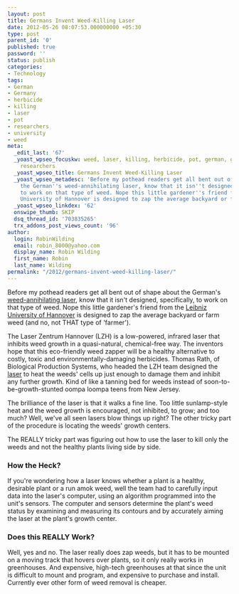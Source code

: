 ```yaml
---
layout: post
title: Germans Invent Weed-Killing Laser
date: 2012-05-26 08:07:53.000000000 +05:30
type: post
parent_id: '0'
published: true
password: ''
status: publish
categories:
- Technology
tags:
- German
- Germany
- herbicide
- killing
- laser
- pot
- researchers
- university
- weed
meta:
  _edit_last: '67'
  _yoast_wpseo_focuskw: weed, laser, killing, herbicide, pot, german, germany, university,
    researchers
  _yoast_wpseo_title: Germans Invent Weed-Killing Laser
  _yoast_wpseo_metadesc: 'Before my pothead readers get all bent out of shape about
    the German''s weed-annihilating laser, know that it isn''t designed, specifically,
    to work on that type of weed. Nope this little gardener''s friend from the Leibniz
    University of Hannover is designed to zap the average backyard or farm '
  _yoast_wpseo_linkdex: '62'
  onswipe_thumb: SKIP
  dsq_thread_id: '703835265'
  trx_addons_post_views_count: '96'
author:
  login: RobinWilding
  email: robin_8000@yahoo.com
  display_name: Robin Wilding
  first_name: Robin
  last_name: Wilding
permalink: "/2012/germans-invent-weed-killing-laser/"
---
```

<p>Before my pothead readers get all bent out of shape about the German's <a href="http://www.lzh.de/">weed-annihilating laser</a>, know that it isn't designed, specifically, to work on that type of weed. Nope this little gardener's friend from the <a href="http://www.uni-hannover.de">Leibniz University of Hannover</a> is designed to zap the average backyard or farm weed (and no, not THAT type of 'farmer').</p>
<p><!--more--></p>
<p>The Laser Zentrum Hannover (LZH) is a low-powered, infrared laser that inhibits weed growth in a quasi-natural, chemical-free way. The inventors hope that this eco-friendly weed zapper will be a healthy alternative to costly, toxic and environmentally-damaging herbicides. Thomas Rath, of  Biological Production Systems, who headed the LZH team designed the <a href="http://www.howstuffworks.com/laser.htm">laser</a> to heat the weeds' cells up just enough to damage them and inhibit any further growth. Kind of like a tanning bed for weeds instead of soon-to-be-growth-stunted oompa loompa teens from New Jersey. </p>
<p>The brilliance of the laser is that it walks a fine line. Too little sunlamp-style heat and the weed growth is encouraged, not inhibited, to grow; and too much? Well, we've all seen lasers blow things up right? The other tricky part of the procedure is locating the weeds' growth centers. </p>
<p>The REALLY tricky part was figuring out how to use the laser to kill only the weeds and not the healthy plants living side by side. </p>
<h3>How the Heck?</h3>
<p>If you're wondering how a laser knows whether a plant is a healthy, desirable plant or a run amok weed, well the team had to carefully input data into the laser's computer, using an algorithm programmed into the unit's sensors. The computer and sensors determine the plant's weed status by examining and measuring its contours and by accurately aiming the laser at the plant's growth center. </p>
<h3>Does this REALLY Work?</h3>
<p>Well, yes and no. The laser really does zap weeds, but it has to be mounted on a moving track that hovers over plants, so it only really works in greenhouses. And expensive, high-tech greenhouses at that since the unit is difficult to mount and program, and expensive to purchase and install. Currently ever other form of weed removal is cheaper.</p>
